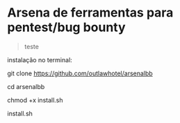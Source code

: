 <h1>Arsena de ferramentas para pentest/bug bounty</h1>

> teste

instalação no terminal:

git clone https://github.com/outlawhotel/arsenalbb

cd arsenalbb

chmod +x install.sh

install.sh
